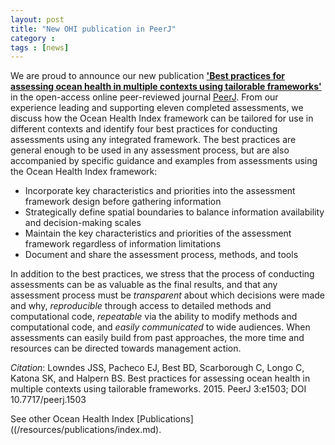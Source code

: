 ```yaml
---
layout: post
title: "New OHI publication in PeerJ"
category : 
tags : [news]
---
```


We are proud to announce our new publication [**'Best practices for assessing ocean health in multiple contexts using tailorable frameworks'**]() in the open-access online peer-reviewed journal [PeerJ](https://peerj.com/). From our experience leading and supporting eleven completed assessments, we discuss how the Ocean Health Index framework can be tailored for use in different contexts and identify four best practices for conducting assessments using any integrated framework. The best practices are general enough to be used in any assessment process, but are also accompanied by specific guidance and examples from assessments using the Ocean Health Index framework: 

- Incorporate key characteristics and priorities into the assessment framework design before gathering information
- Strategically define spatial boundaries to balance information availability and decision-making scales
- Maintain the key characteristics and priorities of the assessment framework regardless of information limitations
- Document and share the assessment process, methods, and tools

In addition to the best practices, we stress that the process of conducting assessments can be as valuable as the final results, and that any assessment process must be *transparent* about which decisions were made and why, *reproducible* through access to detailed methods and computational code, *repeatable* via the ability to modify methods and computational code, and *easily communicated* to wide audiences. When assessments can easily build from past approaches, the more time and resources can be directed towards management action.

*Citation*: Lowndes JSS, Pacheco EJ, Best BD, Scarborough C, Longo C, Katona SK, and Halpern BS. Best practices for assessing ocean health in multiple contexts using tailorable frameworks. 2015. PeerJ 3:e1503; DOI 10.7717/peerj.1503

See other Ocean Health Index [Publications]((/resources/publications/index.md). 